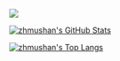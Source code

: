 [GITHUB_PROFILE]: https://github.com/ChasLui

![](https://komarev.com/ghpvc/?username=your-github-username&color=green)

[GITHUB_STATS_SRC]: https://github-readme-stats.vercel.app/api?username=chaslui&show_icons=true
[GITHUB_LANG_SRC]: https://github-readme-stats.vercel.app/api/top-langs/?username=chaslui&layout=compact

[![zhmushan's GitHub Stats][GITHUB_STATS_SRC]][GITHUB_PROFILE]

[![zhmushan's Top Langs][GITHUB_LANG_SRC]][GITHUB_PROFILE]
